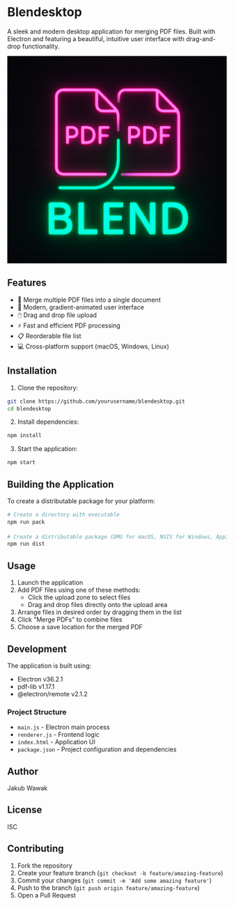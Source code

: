 # Blendesktop

A sleek and modern desktop application for merging PDF files. Built with Electron and featuring a beautiful, intuitive user interface with drag-and-drop functionality.

![Blendesktop Logo](logo.png)

## Features

- 📄 Merge multiple PDF files into a single document
- 🎨 Modern, gradient-animated user interface
- 🖱️ Drag and drop file upload
- ⚡ Fast and efficient PDF processing
- 📋 Reorderable file list
- 💻 Cross-platform support (macOS, Windows, Linux)

## Installation

1. Clone the repository:
```bash
git clone https://github.com/yourusername/blendesktop.git
cd blendesktop
```

2. Install dependencies:
```bash
npm install
```

3. Start the application:
```bash
npm start
```

## Building the Application

To create a distributable package for your platform:

```bash
# Create a directory with executable
npm run pack

# Create a distributable package (DMG for macOS, NSIS for Windows, AppImage for Linux)
npm run dist
```

## Usage

1. Launch the application
2. Add PDF files using one of these methods:
   - Click the upload zone to select files
   - Drag and drop files directly onto the upload area
3. Arrange files in desired order by dragging them in the list
4. Click "Merge PDFs" to combine files
5. Choose a save location for the merged PDF

## Development

The application is built using:
- Electron v36.2.1
- pdf-lib v1.17.1
- @electron/remote v2.1.2

### Project Structure
- `main.js` - Electron main process
- `renderer.js` - Frontend logic
- `index.html` - Application UI
- `package.json` - Project configuration and dependencies

## Author

Jakub Wawak

## License

ISC

## Contributing

1. Fork the repository
2. Create your feature branch (`git checkout -b feature/amazing-feature`)
3. Commit your changes (`git commit -m 'Add some amazing feature'`)
4. Push to the branch (`git push origin feature/amazing-feature`)
5. Open a Pull Request 